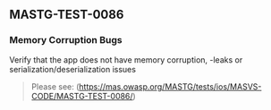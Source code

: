 ##  MASTG-TEST-0086

### Memory Corruption Bugs

Verify that the app does not have memory corruption, -leaks or serialization/deserialization issues

> Please see: (https://mas.owasp.org/MASTG/tests/ios/MASVS-CODE/MASTG-TEST-0086/)